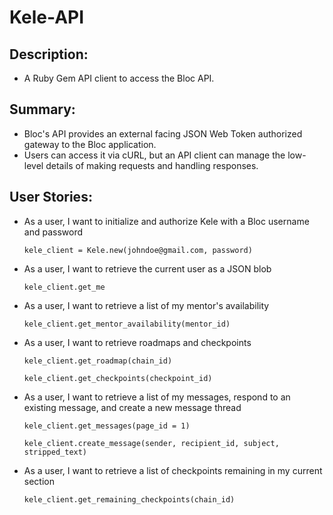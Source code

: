 # Kele-API

## Description:
* A Ruby Gem API client to access the Bloc API.


## Summary:
* Bloc's API provides an external facing JSON Web Token authorized gateway to the Bloc application. 
* Users can access it via cURL, but an API client can manage the low-level details of making requests and handling responses.

## User Stories:
* As a user, I want to initialize and authorize Kele with a Bloc username and password

      kele_client = Kele.new(johndoe@gmail.com, password)
      
* As a user, I want to retrieve the current user as a JSON blob

      kele_client.get_me
      
* As a user, I want to retrieve a list of my mentor's availability

      kele_client.get_mentor_availability(mentor_id)

* As a user, I want to retrieve roadmaps and checkpoints

      kele_client.get_roadmap(chain_id)
     
      kele_client.get_checkpoints(checkpoint_id)

* As a user, I want to retrieve a list of my messages, respond to an existing message, and create a new message thread

      kele_client.get_messages(page_id = 1)
      
      kele_client.create_message(sender, recipient_id, subject, stripped_text)
      
* As a user, I want to retrieve a list of checkpoints remaining in my current section

      kele_client.get_remaining_checkpoints(chain_id)

